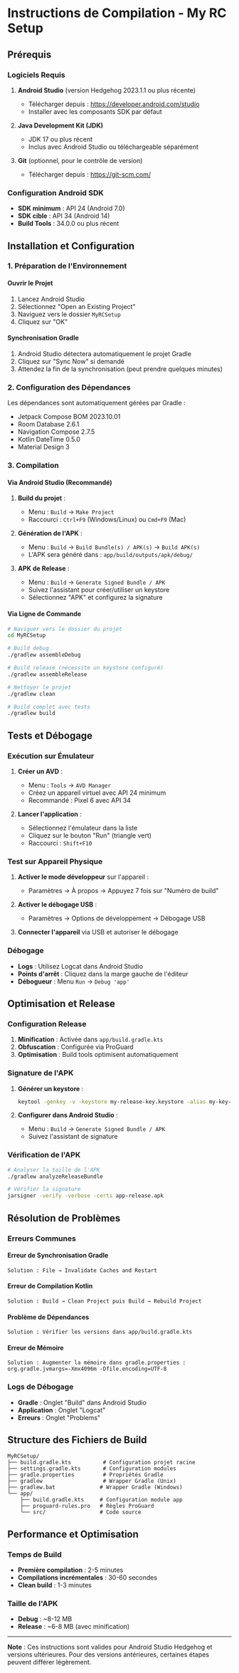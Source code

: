 # Instructions de Compilation - My RC Setup

## Prérequis

### Logiciels Requis
1. **Android Studio** (version Hedgehog 2023.1.1 ou plus récente)
   - Télécharger depuis : https://developer.android.com/studio
   - Installer avec les composants SDK par défaut

2. **Java Development Kit (JDK)**
   - JDK 17 ou plus récent
   - Inclus avec Android Studio ou téléchargeable séparément

3. **Git** (optionnel, pour le contrôle de version)
   - Télécharger depuis : https://git-scm.com/

### Configuration Android SDK
- **SDK minimum** : API 24 (Android 7.0)
- **SDK cible** : API 34 (Android 14)
- **Build Tools** : 34.0.0 ou plus récent

## Installation et Configuration

### 1. Préparation de l'Environnement

#### Ouvrir le Projet
1. Lancez Android Studio
2. Sélectionnez "Open an Existing Project"
3. Naviguez vers le dossier `MyRCSetup`
4. Cliquez sur "OK"

#### Synchronisation Gradle
1. Android Studio détectera automatiquement le projet Gradle
2. Cliquez sur "Sync Now" si demandé
3. Attendez la fin de la synchronisation (peut prendre quelques minutes)

### 2. Configuration des Dépendances

Les dépendances sont automatiquement gérées par Gradle :
- Jetpack Compose BOM 2023.10.01
- Room Database 2.6.1
- Navigation Compose 2.7.5
- Kotlin DateTime 0.5.0
- Material Design 3

### 3. Compilation

#### Via Android Studio (Recommandé)
1. **Build du projet** :
   - Menu : `Build` → `Make Project`
   - Raccourci : `Ctrl+F9` (Windows/Linux) ou `Cmd+F9` (Mac)

2. **Génération de l'APK** :
   - Menu : `Build` → `Build Bundle(s) / APK(s)` → `Build APK(s)`
   - L'APK sera généré dans : `app/build/outputs/apk/debug/`

3. **APK de Release** :
   - Menu : `Build` → `Generate Signed Bundle / APK`
   - Suivez l'assistant pour créer/utiliser un keystore
   - Sélectionnez "APK" et configurez la signature

#### Via Ligne de Commande
```bash
# Naviguer vers le dossier du projet
cd MyRCSetup

# Build debug
./gradlew assembleDebug

# Build release (nécessite un keystore configuré)
./gradlew assembleRelease

# Nettoyer le projet
./gradlew clean

# Build complet avec tests
./gradlew build
```

## Tests et Débogage

### Exécution sur Émulateur
1. **Créer un AVD** :
   - Menu : `Tools` → `AVD Manager`
   - Créez un appareil virtuel avec API 24 minimum
   - Recommandé : Pixel 6 avec API 34

2. **Lancer l'application** :
   - Sélectionnez l'émulateur dans la liste
   - Cliquez sur le bouton "Run" (triangle vert)
   - Raccourci : `Shift+F10`

### Test sur Appareil Physique
1. **Activer le mode développeur** sur l'appareil :
   - Paramètres → À propos → Appuyez 7 fois sur "Numéro de build"
   
2. **Activer le débogage USB** :
   - Paramètres → Options de développement → Débogage USB

3. **Connecter l'appareil** via USB et autoriser le débogage

### Débogage
- **Logs** : Utilisez Logcat dans Android Studio
- **Points d'arrêt** : Cliquez dans la marge gauche de l'éditeur
- **Débogueur** : Menu `Run` → `Debug 'app'`

## Optimisation et Release

### Configuration Release
1. **Minification** : Activée dans `app/build.gradle.kts`
2. **Obfuscation** : Configurée via ProGuard
3. **Optimisation** : Build tools optimisent automatiquement

### Signature de l'APK
1. **Générer un keystore** :
   ```bash
   keytool -genkey -v -keystore my-release-key.keystore -alias my-key-alias -keyalg RSA -keysize 2048 -validity 10000
   ```

2. **Configurer dans Android Studio** :
   - Menu : `Build` → `Generate Signed Bundle / APK`
   - Suivez l'assistant de signature

### Vérification de l'APK
```bash
# Analyser la taille de l'APK
./gradlew analyzeReleaseBundle

# Vérifier la signature
jarsigner -verify -verbose -certs app-release.apk
```

## Résolution de Problèmes

### Erreurs Communes

#### Erreur de Synchronisation Gradle
```
Solution : File → Invalidate Caches and Restart
```

#### Erreur de Compilation Kotlin
```
Solution : Build → Clean Project puis Build → Rebuild Project
```

#### Problème de Dépendances
```
Solution : Vérifier les versions dans app/build.gradle.kts
```

#### Erreur de Mémoire
```
Solution : Augmenter la mémoire dans gradle.properties :
org.gradle.jvmargs=-Xmx4096m -Dfile.encoding=UTF-8
```

### Logs de Débogage
- **Gradle** : Onglet "Build" dans Android Studio
- **Application** : Onglet "Logcat"
- **Erreurs** : Onglet "Problems"

## Structure des Fichiers de Build

```
MyRCSetup/
├── build.gradle.kts          # Configuration projet racine
├── settings.gradle.kts       # Configuration modules
├── gradle.properties         # Propriétés Gradle
├── gradlew                   # Wrapper Gradle (Unix)
├── gradlew.bat              # Wrapper Gradle (Windows)
└── app/
    ├── build.gradle.kts     # Configuration module app
    ├── proguard-rules.pro   # Règles ProGuard
    └── src/                 # Code source
```

## Performance et Optimisation

### Temps de Build
- **Première compilation** : 2-5 minutes
- **Compilations incrémentales** : 30-60 secondes
- **Clean build** : 1-3 minutes

### Taille de l'APK
- **Debug** : ~8-12 MB
- **Release** : ~6-8 MB (avec minification)

---

**Note** : Ces instructions sont valides pour Android Studio Hedgehog et versions ultérieures. Pour des versions antérieures, certaines étapes peuvent différer légèrement.